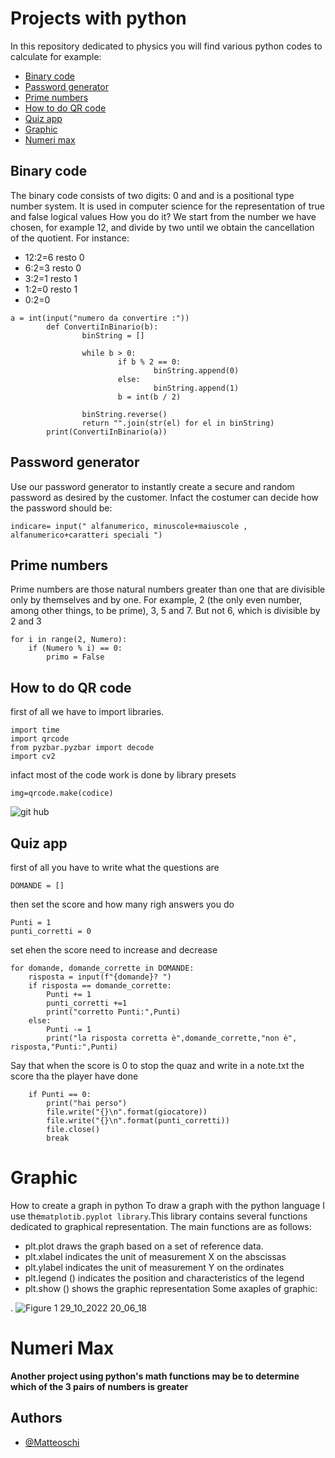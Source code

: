 # Projects with python
In this repository dedicated to physics you will find various python codes to calculate  for example:
- [Binary code](#Binary-code)
- [Password generator](#Password-generator)
- [Prime numbers](#Prime-numbers)
- [How to do QR code](#How-to-do-QR-code)
- [Quiz app](#Quiz-app)
- [Graphic](#Graphic)
- [Numeri max](#Numeri_max)

## Binary code
<a name="Binary-code"></a>
The binary code consists of two digits: 0 and and is a positional type number system. It is used in computer science for the representation of true and false logical values
How you do it? We start from the number we have chosen, for example 12, and divide by two until we obtain the cancellation of the quotient. For instance:

- 12:2=6    resto 0
- 6:2=3     resto 0
- 3:2=1     resto 1
- 1:2=0     resto 1
- 0:2=0

```
a = int(input("numero da convertire :"))
        def ConvertiInBinario(b):
                binString = []

                while b > 0:
                        if b % 2 == 0:
                                binString.append(0)
                        else:
                                binString.append(1)
                        b = int(b / 2)

                binString.reverse()
                return "".join(str(el) for el in binString)
        print(ConvertiInBinario(a))
```
## Password generator
<a name="Password-generator"></a>
Use our password generator to instantly create a secure and random password  as desired by the customer. Infact the costumer can decide how the password should be:
```
indicare= input(" alfanumerico, minuscole+maiuscole , alfanumerico+caratteri speciali ")
```
## Prime numbers
<a name="Prime-numbers"></a>
Prime numbers are those natural numbers greater than one that are divisible only by themselves and by one. For example, 2 (the only even number, among other things, to be prime), 3, 5 and 7. But not 6, which is divisible by 2 and 3
```
for i in range(2, Numero):
    if (Numero % i) == 0:
        primo = False
```
## How to do QR code
<a name="How-to-do-QR-code"></a>
first of all we have to import libraries.
```
import time
import qrcode
from pyzbar.pyzbar import decode
import cv2
```
infact most of the code work is done by library presets
```
img=qrcode.make(codice)
```
![git hub](https://user-images.githubusercontent.com/94646702/174076238-8392a7a4-9a10-4755-a958-b99bfa3c65ae.png)

## Quiz app
<a name="Quiz-app"></a>
first of all you have to write what the questions are
```
DOMANDE = []
```
then set the score and how many righ answers you do
```
Punti = 1
punti_corretti = 0
```
set ehen the score need to increase and decrease 
```
for domande, domande_corrette in DOMANDE:
    risposta = input(f"{domande}? ")
    if risposta == domande_corrette:
        Punti += 1
        punti_corretti +=1
        print("corretto Punti:",Punti)
    else:
        Punti -= 1
        print("la risposta corretta è",domande_corrette,"non è", risposta,"Punti:",Punti)
```
Say that when the score is 0 to stop the quaz and write in a note.txt the score tha the player have done
```
    if Punti == 0:
        print("hai perso")
        file.write("{}\n".format(giocatore))
        file.write("{}\n".format(punti_corretti))  
        file.close()
        break
```
# Graphic
<a name="Graphic"></a>
How to create a graph in python To draw a graph with the python language I use the```matplotib.pyplot library```.This library contains several functions dedicated to graphical representation.
The main functions are as follows: 
- plt.plot draws the graph based on a set of reference data. 
- plt.xlabel indicates the unit of measurement X on the abscissas 
- plt.ylabel indicates the unit of measurement Y on the ordinates 
- plt.legend () indicates the position and characteristics of the legend 
- plt.show () shows the graphic representation
Some axaples of graphic:



.
![Figure 1 29_10_2022 20_06_18](https://user-images.githubusercontent.com/94646702/198847032-8002aee1-51aa-4018-b691-c5cc46d65449.png)
# Numeri Max
<a name="Numeri_max"></a>
**Another project using python's math functions may be to determine which of the 3 pairs of numbers is greater**

## Authors

- [@Matteoschi](https://github.com/Matteoschi)
